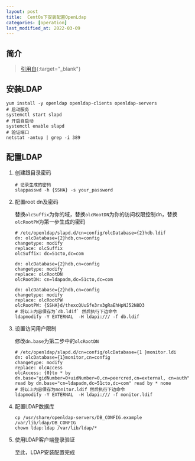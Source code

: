 ```yaml
---
layout: post 
title:  CentOs下安装配置OpenLdap 
categories: [operation]
last_modified_at: 2022-03-09
---
```


## 简介
> [引用自](https://blog.51cto.com/moerjinrong/2149584){:target="_blank"}

## 安装LDAP

```shell
yum install -y openldap openldap-clients openldap-servers
# 启动服务
systemctl start slapd
# 开启自启动
systemctl enable slapd
# 验证端口
netstat -antup | grep -i 389
```

## 配置LDAP

1. 创建跟目录密码
    ```shell
    # 记录生成的密码
    slappasswd -h {SSHA} -s your_password
    ```
   
2. 配置root dn及密码

   替换`olcSuffix`为你的域，替换`olcRootDN`为你的访问权限控制dn，替换`olcRootPW`为第一步生成的密码
    ```shell
    # /etc/openldap/slapd.d/cn=config/olcDatabase={2}hdb.ldif
    dn: olcDatabase={2}hdb,cn=config
    changetype: modify
    replace: olcSuffix
    olcSuffix: dc=51cto,dc=com
    
    dn: olcDatabase={2}hdb,cn=config
    changetype: modify
    replace: olcRootDN
    olcRootDN: cn=ldapadm,dc=51cto,dc=com
    
    dn: olcDatabase={2}hdb,cn=config
    changetype: modify
    replace: olcRootPW
    olcRootPW: {SSHA}d/thexcQUuSfe3rx3gRaEhHpNJ52N8D3
    # 将以上内容保存为`db.ldif` 然后执行下边命令
    ldapmodify -Y EXTERNAL  -H ldapi:/// -f db.ldif
    ```
   
3. 设置访问用户限制 

    修改`dn.base`为第二步中的`olcRootDN`
    ```shell
    # /etc/openldap/slapd.d/cn=config/olcDatabase={1 }monitor.ldi
    dn: olcDatabase={1}monitor,cn=config
    changetype: modify
    replace: olcAccess
    olcAccess: {0}to * by dn.base="gidNumber=0+uidNumber=0,cn=peercred,cn=external, cn=auth" read by dn.base="cn=ldapadm,dc=51cto,dc=com" read by * none
    # 将以上内容保存为monitor.ldif 然后执行下边命令
    ldapmodify -Y EXTERNAL  -H ldapi:/// -f monitor.ldif
    ```
   
4. 配置LDAP数据库
    ```shell
    cp /usr/share/openldap-servers/DB_CONFIG.example /var/lib/ldap/DB_CONFIG
    chown ldap:ldap /var/lib/ldap/*
    ```
5. 使用LDAP客户端登录验证

    至此，LDAP安装配置完成

